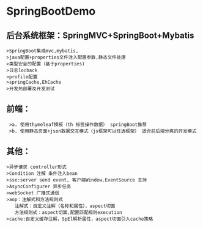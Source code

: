 
 SpringBootDemo
 =========
## 后台系统框架：SpringMVC+SpringBoot+Mybatis
    >SpringBoot集成mvc,mybatis,
    >java配置+properties文件注入配置参数,静态文件处理
    >类型安全的配置（基于properties)
    >日志locback
    >profile配置
    >springCache,EhCache
    >开发热部署及开发测试
## 前端：
     >a. 使用thymeleaf模板（th 标签操作数据） springBoot推荐
     >b. 使用静态页面+json数据交互模式（js框架可以任选框架） 适合前后端分离的开发模式
## 其他：
    >异步请求 controller形式
    >Condition 注解 条件注入bean
    >sse:server send event, 客户端Window.EventSource 支持
    >AsyncConfigurer 异步任务
    >webSocket 广播式通信
    >aop：注解式和方法规则式
       注解式：自定义注解（名称和属性），aspect切面
       方法规则式：aspect切面,配置匹配规则execution
    >cache:自定义缓存注解，SpEl解析属性，aspect切面引入cache策略
